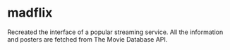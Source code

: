 # madflix

Recreated the interface of a popular streaming service. All the information and posters are fetched from The Movie Database API. 
